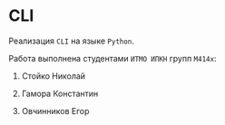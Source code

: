 # CLI
Реализация `CLI` на языке `Python`.

Работа выполнена студентами `ИТМО ИПКН` групп `M414x`: 

1. Стойко Николай

2. Гамора Константин

3. Овчинников Егор
